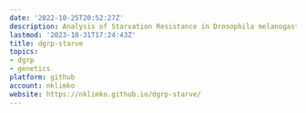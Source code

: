 ```yaml
---
date: '2022-10-25T20:52:27Z'
description: Analysis of Starvation Resistance in Drosophila melanogaster
lastmod: '2023-10-31T17:24:43Z'
title: dgrp-starve
topics:
- dgrp
- genetics
platform: github
account: nklimko
website: https://nklimko.github.io/dgrp-starve/
---
```


